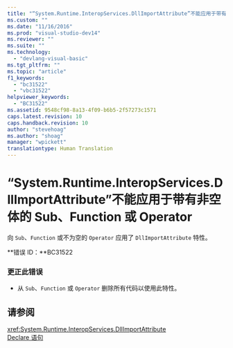 ```yaml
---
title: "“System.Runtime.InteropServices.DllImportAttribute”不能应用于带有非空体的 Sub、Function 或 Operator | Microsoft Docs"
ms.custom: ""
ms.date: "11/16/2016"
ms.prod: "visual-studio-dev14"
ms.reviewer: ""
ms.suite: ""
ms.technology: 
  - "devlang-visual-basic"
ms.tgt_pltfrm: ""
ms.topic: "article"
f1_keywords: 
  - "bc31522"
  - "vbc31522"
helpviewer_keywords: 
  - "BC31522"
ms.assetid: 9548cf98-8a13-4f09-b6b5-2f57273c1571
caps.latest.revision: 10
caps.handback.revision: 10
author: "stevehoag"
ms.author: "shoag"
manager: "wpickett"
translationtype: Human Translation
---
```

# “System.Runtime.InteropServices.DllImportAttribute”不能应用于带有非空体的 Sub、Function 或 Operator
向 `Sub`、`Function` 或不为空的 `Operator` 应用了 `DllImportAttribute` 特性。  
  
 **错误 ID：**BC31522  
  
### 更正此错误  
  
-   从 `Sub`、`Function` 或 `Operator` 删除所有代码以使用此特性。  
  
## 请参阅  
 <xref:System.Runtime.InteropServices.DllImportAttribute>   
 [Declare 语句](../../visual-basic/language-reference/statements/declare-statement.md)